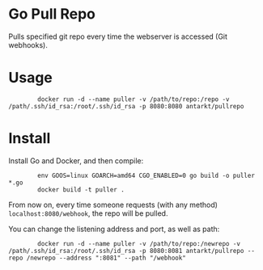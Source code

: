 Go Pull Repo
============

Pulls specified git repo every time the webserver is accessed (Git webhooks).

# Usage

```
        docker run -d --name puller -v /path/to/repo:/repo -v /path/.ssh/id_rsa:/root/.ssh/id_rsa -p 8080:8080 antarkt/pullrepo
```

# Install

Install Go and Docker, and then compile:

```
        env GOOS=linux GOARCH=amd64 CGO_ENABLED=0 go build -o puller *.go
        docker build -t puller .
```

From now on, every time someone requests (with any method) `localhost:8080/webhook`, the repo will be pulled.

You can change the listening address and port, as well as path:

```
        docker run -d --name puller -v /path/to/repo:/newrepo -v /path/.ssh/id_rsa:/root/.ssh/id_rsa -p 8080:8081 antarkt/pullrepo --repo /newrepo --address ":8081" --path "/webhook"
```

